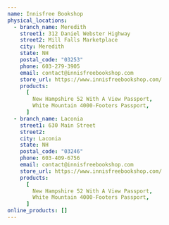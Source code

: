 ```yaml
---
name: Innisfree Bookshop
physical_locations:
  - branch_name: Meredith
    street1: 312 Daniel Webster Highway
    street2: Mill Falls Marketplace
    city: Meredith
    state: NH
    postal_code: "03253"
    phone: 603-279-3905
    email: contact@innisfreebookshop.com
    store_url: https://www.innisfreebookshop.com/
    products:
      [
        New Hampshire 52 With A View Passport,
        White Mountain 4000-Footers Passport,
      ]
  - branch_name: Laconia
    street1: 630 Main Street
    street2:
    city: Laconia
    state: NH
    postal_code: "03246"
    phone: 603-409-6756
    email: contact@innisfreebookshop.com
    store_url: https://www.innisfreebookshop.com/
    products:
      [
        New Hampshire 52 With A View Passport,
        White Mountain 4000-Footers Passport,
      ]
online_products: []
---
```

